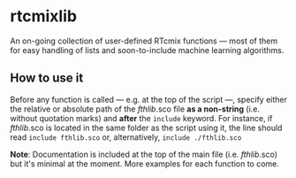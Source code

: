 # rtcmixlib
An on-going collection of user-defined RTcmix functions — most of them for easy handling of lists and soon-to-include machine learning algorithms.

## How to use it
Before any function is called — e.g. at the top of the script —, specify either the relative or absolute path of the *fthlib*.sco file **as a non-string** (i.e. without quotation marks) and **after** the `include` keyword. For instance, if *fthlib*.sco is located in the same folder as the script using it, the line should read `include fthlib.sco` or, alternatively, `include ./fthlib.sco`

**Note**: Documentation is included at the top of the main file (i.e. *fthlib*.sco) but it's minimal at the moment. More examples for each function to come.
